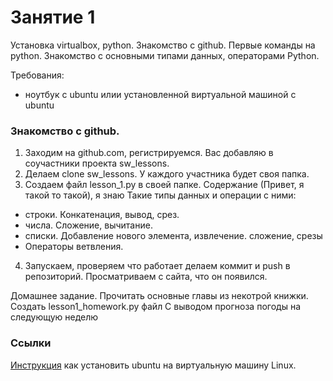 # Занятие 1
Установка virtualbox, python. Знакомство с github. Первые команды на python. Знакомство с основными типами данных, операторами Python.


Требования:
- ноутбук с ubuntu илии установленной виртуальной машиной с ubuntu 
 
### Знакомство с github.
1. Заходим на github.com, регистрируемся. Вас добавляю в соучастники проекта sw_lessons. 
2. Делаем clone sw_lessons. У каждого участника будет своя папка.
3. Создаем файл lesson_1.py в своей папке. Содержание (Привет, я такой то такой), я знаю Такие типы данных и операции с ними:
 - строки. Конкатенация, вывод, срез.
 - числа. Сложение, вычитание.
 - списки. Добавление нового элемента, извлечение. сложение, срезы
 - Операторы ветвления.
4. Запускаем, проверяем что работает делаем коммит и push в репозиторий. Просматриваем с сайта, что он появился.

Домашнее задание. Прочитать основные главы из некотрой книжки. Создать lesson1_homework.py файл С выводом прогноза погоды на следующую неделю

### Ссылки
[Инструкция](http://ru.wikihow.com/%D1%83%D1%81%D1%82%D0%B0%D0%BD%D0%BE%D0%B2%D0%B8%D1%82%D1%8C-Ubuntu-%D0%B2-VirtualBox)  как установить ubuntu на виртуальную машину Linux.
